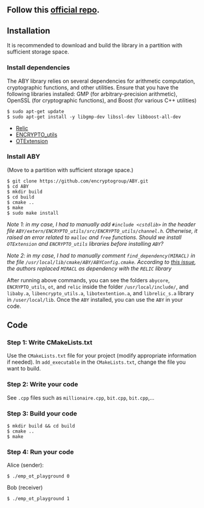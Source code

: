 ## Follow this [official repo](https://github.com/encryptogroup/ABY).


## Installation
It is recommended to download and build the library in a partition with sufficient storage space.

### Install dependencies
The ABY library relies on several dependencies for arithmetic computation, cryptographic functions, and other utilities. Ensure that you have the following libraries installed: GMP (for arbitrary-precision arithmetic), OpenSSL (for cryptographic functions), and Boost (for various C++ utilities)

```
$ sudo apt-get update
$ sudo apt-get install -y libgmp-dev libssl-dev libboost-all-dev
```

- [Relic](https://github.com/relic-toolkit/relic)
- [ENCRYPTO_utils](https://github.com/encryptogroup/ENCRYPTO_utils)
- [OTExtension](https://github.com/encryptogroup/OTExtension)

### Install ABY
(Move to a partition with sufficient storage space.)
```
$ git clone https://github.com/encryptogroup/ABY.git
$ cd ABY
$ mkdir build
$ cd build
$ cmake ..
$ make
$ sudo make install
```

*Note 1: in my case, I had to manually add `#include <cstdlib>` in the header file `ABY/extern/ENCRYPTO_utils/src/ENCRYPTO_utils/channel.h`. Otherwise, it raised an error related to `malloc` and `free` functions. Should we install `OTExtension` and `ENCRYPTO_utils` libraries before installing `ABY`?*

*Note 2: in my case, I had to manually comment `find_dependency(MIRACL)` in the file `/usr/local/lib/cmake/ABY/ABYConfig.cmake`. According to [this issue](https://github.com/encryptogroup/ABY/issues/151), the authors replaced `MIRACL` as dependency with the `RELIC` library*

After running above commands, you can see the folders `abycore`, `ENCRYPTO_utils`, `ot`, and `relic` inside the folder `/usr/local/include/`, and `libaby.a`, `libencrypto_utils.a`, `libotextention.a`, and `librelic_s.a` library in `/user/local/lib`. Once the `ABY` installed, you can use the `ABY` in your code.

## Code
### Step 1: Write CMakeLists.txt
Use the `CMakeLists.txt` file for your project (modify appropriate information if needed). In `add_executable` in the `CMakeLists.txt`, change the file you want to build.

### Step 2: Write your code
See `.cpp` files such as `millionaire.cpp`, `bit.cpp`, `bit.cpp`,... 

### Step 3: Build your code
```
$ mkdir build && cd build
$ cmake ..
$ make
```

### Step 4: Run your code
Alice (sender):
```
$ ./emp_ot_playground 0
```
Bob (receiver)
```
$ ./emp_ot_playground 1
```